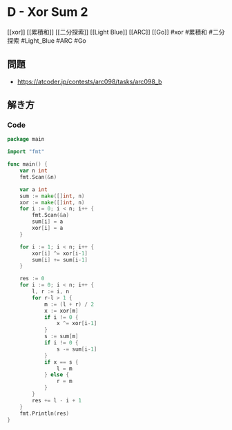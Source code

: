 # D - Xor Sum 2
[[xor]] [[累積和]] [[二分探索]] [[Light Blue]] [[ARC]] [[Go]]
#xor #累積和 #二分探索 #Light_Blue #ARC #Go 

## 問題
- https://atcoder.jp/contests/arc098/tasks/arc098_b

## 解き方
### Code
```go
package main

import "fmt"

func main() {
	var n int
	fmt.Scan(&n)

	var a int
	sum := make([]int, n)
	xor := make([]int, n)
	for i := 0; i < n; i++ {
		fmt.Scan(&a)
		sum[i] = a
		xor[i] = a
	}

	for i := 1; i < n; i++ {
		xor[i] ^= xor[i-1]
		sum[i] += sum[i-1]
	}

	res := 0
	for i := 0; i < n; i++ {
		l, r := i, n
		for r-l > 1 {
			m := (l + r) / 2
			x := xor[m]
			if i != 0 {
				x ^= xor[i-1]
			}
			s := sum[m]
			if i != 0 {
				s -= sum[i-1]
			}
			if x == s {
				l = m
			} else {
				r = m
			}
		}
		res += l - i + 1
	}
	fmt.Println(res)
}
```
